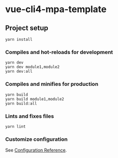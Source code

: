 # vue-cli4-mpa-template

## Project setup

```
yarn install
```

### Compiles and hot-reloads for development

```
yarn dev
yarn dev module1,module2
yarn dev:all
```

### Compiles and minifies for production

```
yarn build
yarn build module1,module2
yarn build:all
```

### Lints and fixes files

```
yarn lint
```

### Customize configuration

See [Configuration Reference](https://cli.vuejs.org/config/).
